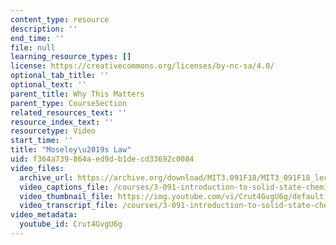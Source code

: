 ```yaml
---
content_type: resource
description: ''
end_time: ''
file: null
learning_resource_types: []
license: https://creativecommons.org/licenses/by-nc-sa/4.0/
optional_tab_title: ''
optional_text: ''
parent_title: Why This Matters
parent_type: CourseSection
related_resources_text: ''
resource_index_text: ''
resourcetype: Video
start_time: ''
title: "Moseley\u2019s Law"
uid: f364a739-864a-ed9d-b1de-cd33692c0084
video_files:
  archive_url: https://archive.org/download/MIT3.091F18/MIT3_091F18_lec22_wtm_300k.mp4
  video_captions_file: /courses/3-091-introduction-to-solid-state-chemistry-fall-2018/Crut4GvgU6g_captions.webvtt
  video_thumbnail_file: https://img.youtube.com/vi/Crut4GvgU6g/default.jpg
  video_transcript_file: /courses/3-091-introduction-to-solid-state-chemistry-fall-2018/b42e15508ba24b7674d8df523ad77bb0_Crut4GvgU6g.pdf
video_metadata:
  youtube_id: Crut4GvgU6g
---
```

